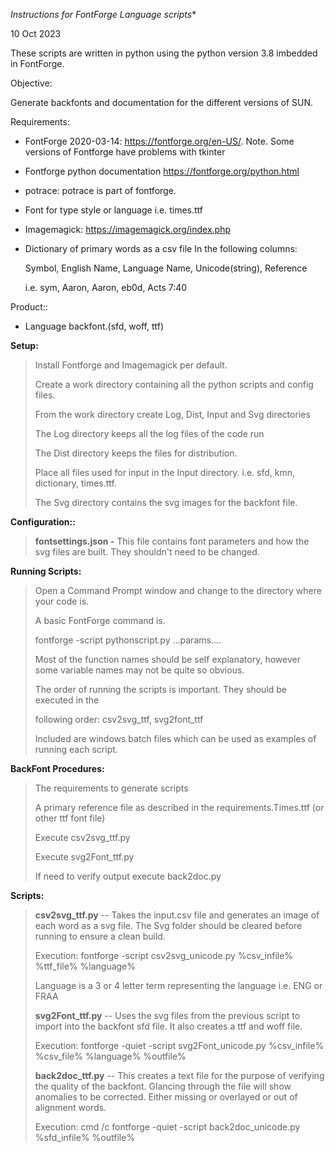 *Instructions for FontForge Language scripts**

10 Oct 2023

These scripts are written in python using the python version 3.8
imbedded in FontForge.

Objective:

Generate backfonts and documentation for the different versions of SUN.

Requirements:

-   FontForge 2020-03-14: <https://fontforge.org/en-US/>. Note. Some
    versions of Fontforge have problems with tkinter

-   Fontforge python documentation <https://fontforge.org/python.html>

-   potrace: potrace is part of fontforge.

-   Font for type style or language i.e. times.ttf

-   Imagemagick: <https://imagemagick.org/index.php>

-   Dictionary of primary words as a csv file In the following columns:

    Symbol, English Name, Language Name, Unicode(string), Reference

    i.e. sym, Aaron, Aaron, eb0d, Acts 7:40

Product::

-   Language backfont.(sfd, woff, ttf)

**Setup:**

> Install Fontforge and Imagemagick per default.
>
> Create a work directory containing all the python scripts and config
> files.
>
> From the work directory create Log, Dist, Input and Svg directories
>
> The Log directory keeps all the log files of the code run
>
> The Dist directory keeps the files for distribution.
>
> Place all files used for input in the Input directory. i.e. sfd, kmn,
> dictionary, times.ttf.
>
> The Svg directory contains the svg images for the backfont file.

**Configuration::**

> **fontsettings.json -** This file contains font parameters and how the
> svg files are built. They shouldn't need to be changed.

**Running Scripts:**

> Open a Command Prompt window and change to the directory where your
> code is.
>
> A basic FontForge command is.
>
> fontforge -script pythonscript.py \...params....
>
> Most of the function names should be self explanatory, however some
> variable names may not be quite so obvious.
>
> The order of running the scripts is important. They should be executed
> in the
>
> following order: csv2svg_ttf, svg2font_ttf
>
> Included are windows batch files which can be used as examples of
> running each script.

**BackFont Procedures:**

> The requirements to generate scripts
>
> A primary reference file as described in the requirements.Times.ttf
> (or other ttf font file)
>
> Execute csv2svg_ttf.py
>
> Execute svg2Font_ttf.py
>
> If need to verify output execute back2doc.py

**Scripts:**

> **csv2svg_ttf.py** -- Takes the input.csv file and generates an image
> of each word as a svg file. The Svg folder should be cleared before
> running to ensure a clean build.
>
> Execution: fontforge -script csv2svg_unicode.py %csv_infile%
> %ttf_file% %language%
>
> Language is a 3 or 4 letter term representing the language i.e. ENG or
> FRAA
>
> **svg2Font_ttf.py** -- Uses the svg files from the previous script to
> import into the backfont sfd file. It also creates a ttf and woff
> file.
>
> Execution: fontforge -quiet -script svg2Font_unicode.py %csv_infile%
> %csv_file% %language% %outfile%
>
> **back2doc_ttf.py** -- This creates a text file for the purpose of
> verifying the quality of the backfont. Glancing through the file will
> show anomalies to be corrected. Either missing or overlayed or out of
> alignment words.
>
> Execution: cmd /c fontforge -quiet -script back2doc_unicode.py
> %sfd_infile% %outfile%
